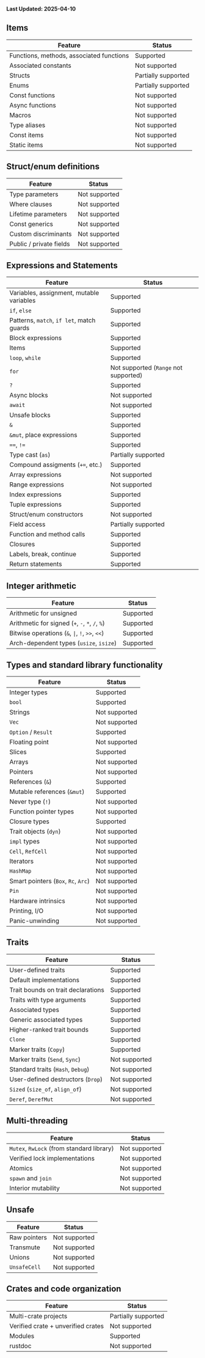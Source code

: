 <!-- Instead of rewriting our own feature checklist from scratch, we make a derivative of the
[Verus checklist](https://github.com/verus-lang/verus/blob/main/source/docs/guide/src/features.md)
which is available for use under [MIT](https://github.com/verus-lang/verus/blob/main/LICENSE)
license.
-->

**Last Updated: 2025-04-10**

## Items
|Feature|Status|
|-------|------|
|Functions, methods, associated functions|Supported|
|Associated constants|Not supported|
|Structs|Partially supported|
|Enums|Partially supported|
|Const functions|Not supported|
|Async functions|Not supported|
|Macros|Not supported|
|Type aliases|Not supported
|Const items|Not supported|
|Static items|Not supported|

## Struct/enum definitions
|Feature|Status|
|-------|------|
|Type parameters|Not supported|
|Where clauses|Not supported|
|Lifetime parameters|Not supported|
|Const generics|Not supported|
|Custom discriminants|Not supported|
|Public / private fields|Not supported|

## Expressions and Statements
|Feature|Status|
|-------|------|
|Variables, assignment, mutable variables|Supported|
|`if`, `else`|Supported|
|Patterns, `match`, `if let`, match guards|Supported|
|Block expressions|Supported|
|Items|Supported|
|`loop`, `while`|Supported|
|`for`|Not supported (`Range` not supported)|
|`?`|Supported|
|Async blocks|Not supported|
|`await`|Not supported|
|Unsafe blocks|Supported|
|`&`|Supported|
|`&mut`, place expressions|Supported|
|`==`, `!=`|Supported|
|Type cast (`as`)|Partially supported|
|Compound assigments (`+=`, etc.)|Supported|
|Array expressions|Not supported|
|Range expressions|Not supported|
|Index expressions|Supported|
|Tuple expressions|Supported|
|Struct/enum constructors|Not supported|
|Field access|Partially supported|
|Function and method calls|Supported|
|Closures|Supported|
|Labels, break, continue|Supported|
|Return statements|Supported|

## Integer arithmetic
|Feature|Status|
|-------|------|
|Arithmetic for unsigned|Supported|
|Arithmetic for signed (`+`, `-`, `*`, `/`, `%`)|Supported|
|Bitwise operations (`&`, `\|`, `!`, `>>`, `<<`)|Supported|
|Arch-dependent types (`usize`, `isize`)|Supported|

## Types and standard library functionality
|Feature|Status|
|-------|------|
|Integer types|Supported|
|`bool`|Supported|
|Strings|Not supported|
|`Vec`|Not supported|
|`Option` / `Result`|Supported|
|Floating point|Not supported|
|Slices|Supported|
|Arrays|Not supported|
|Pointers|Not supported|
|References (`&`)|Supported|
|Mutable references (`&mut`)|Supported|
|Never type (`!`)|Not supported|
|Function pointer types|Not supported|
|Closure types|Supported|
|Trait objects (`dyn`)|Not supported|
|`impl` types|Not supported|
|`Cell`, `RefCell`|Not supported|
|Iterators|Not supported|
|`HashMap`|Not supported|
|Smart pointers (`Box`, `Rc`, `Arc`)|Not supported|
|`Pin`|Not supported|
|Hardware intrinsics|Not supported|
|Printing, I/O|Not supported|
|Panic-unwinding|Not supported|

## Traits
|Feature|Status|
|-------|------|
|User-defined traits|Supported|
|Default implementations|Supported|
|Trait bounds on trait declarations|Supported|
|Traits with type arguments|Supported|
|Associated types|Supported|
|Generic associated types|Supported|
|Higher-ranked trait bounds|Supported|
|`Clone`|Supported|
|Marker traits (`Copy`)|Supported|
|Marker traits (`Send`, `Sync`)|Not supported|
|Standard traits (`Hash`, `Debug`)|Not supported|
|User-defined destructors (`Drop`)|Not supported|
|`Sized` (`size_of`, `align_of`)|Not supported|
|`Deref`, `DerefMut`|Not supported|

## Multi-threading
|Feature|Status|
|-------|------|
|`Mutex`, `RwLock` (from standard library)|Not supported
|Verified lock implementations|Not supported
|Atomics|Not supported|
|`spawn` and `join`|Not supported|
|Interior mutability|Not supported|

## Unsafe
|Feature|Status|
|-------|------|
|Raw pointers|Not supported|
|Transmute|Not supported|
|Unions|Not supported|
|`UnsafeCell`|Not supported|

## Crates and code organization
|Feature|Status|
|-------|------|
|Multi-crate projects|Partially supported|
|Verified crate + unverified crates|Not supported|
|Modules|Supported|
|rustdoc|Not supported|